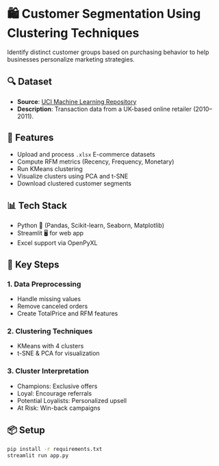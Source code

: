 # 🛍️ Customer Segmentation Using Clustering Techniques

Identify distinct customer groups based on purchasing behavior to help businesses personalize marketing strategies.

## 🔍 Dataset
- **Source**: [UCI Machine Learning Repository](https://archive.ics.uci.edu/ml/datasets/online+retail)
- **Description**: Transaction data from a UK-based online retailer (2010–2011).

## 🚀 Features
- Upload and process `.xlsx` E-commerce datasets
- Compute RFM metrics (Recency, Frequency, Monetary)
- Run KMeans clustering
- Visualize clusters using PCA and t-SNE
- Download clustered customer segments

## 📊 Tech Stack
- Python 🐍 (Pandas, Scikit-learn, Seaborn, Matplotlib)
- Streamlit 🖥️ for web app
- Excel support via OpenPyXL

## 🧠 Key Steps

### 1. Data Preprocessing
- Handle missing values
- Remove canceled orders
- Create TotalPrice and RFM features

### 2. Clustering Techniques
- KMeans with 4 clusters
- t-SNE & PCA for visualization

### 3. Cluster Interpretation
- Champions: Exclusive offers
- Loyal: Encourage referrals
- Potential Loyalists: Personalized upsell
- At Risk: Win-back campaigns

## 📦 Setup

```bash
pip install -r requirements.txt
streamlit run app.py
